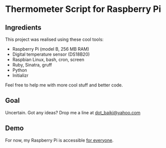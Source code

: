 Thermometer Script for Raspberry Pi
==========

Ingredients
----------------------

This project was realised using these cool tools:

* Raspberry Pi (model B, 256 MB RAM)
* Digital temperature sensor (DS18B20)
* Raspbian Linux, bash, cron, screen
* Ruby, Sinatra, gruff
* Python
* Initializr

Feel free to help me with more cool stuff and better code.

Goal
----------------------

Uncertain. Got any ideas? Drop me a line at dot_baiki@yahoo.com

Demo
----------------------

For now, my Raspberry Pi is accessible [for everyone](http://chur.tk).

